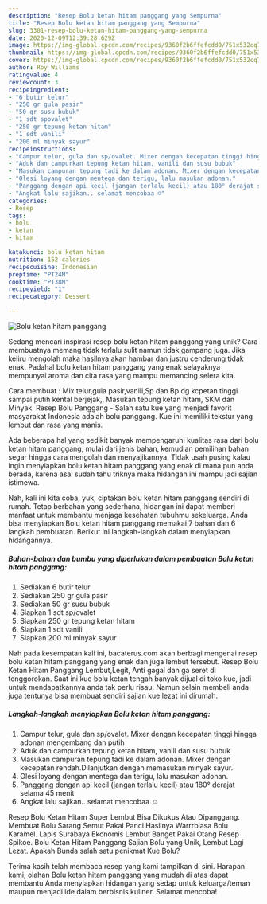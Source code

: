 ```yaml
---
description: "Resep Bolu ketan hitam panggang yang Sempurna"
title: "Resep Bolu ketan hitam panggang yang Sempurna"
slug: 3301-resep-bolu-ketan-hitam-panggang-yang-sempurna
date: 2020-12-09T12:39:28.629Z
image: https://img-global.cpcdn.com/recipes/9360f2b6ffefcdd0/751x532cq70/bolu-ketan-hitam-panggang-foto-resep-utama.jpg
thumbnail: https://img-global.cpcdn.com/recipes/9360f2b6ffefcdd0/751x532cq70/bolu-ketan-hitam-panggang-foto-resep-utama.jpg
cover: https://img-global.cpcdn.com/recipes/9360f2b6ffefcdd0/751x532cq70/bolu-ketan-hitam-panggang-foto-resep-utama.jpg
author: Roy Williams
ratingvalue: 4
reviewcount: 3
recipeingredient:
- "6 butir telur"
- "250 gr gula pasir"
- "50 gr susu bubuk"
- "1 sdt spovalet"
- "250 gr tepung ketan hitam"
- "1 sdt vanili"
- "200 ml minyak sayur"
recipeinstructions:
- "Campur telur, gula dan sp/ovalet. Mixer dengan kecepatan tinggi hingga adonan mengembang dan putih"
- "Aduk dan campurkan tepung ketan hitam, vanili dan susu bubuk"
- "Masukan campuran tepung tadi ke dalam adonan. Mixer dengan kecepatan rendah.Dilanjutkan dengan memasukan minyak sayur."
- "Olesi loyang dengan mentega dan terigu, lalu masukan adonan."
- "Panggang dengan api kecil (jangan terlalu kecil) atau 180° derajat selama 45 menit"
- "Angkat lalu sajikan.. selamat mencobaa ☺️"
categories:
- Resep
tags:
- bolu
- ketan
- hitam

katakunci: bolu ketan hitam 
nutrition: 152 calories
recipecuisine: Indonesian
preptime: "PT24M"
cooktime: "PT38M"
recipeyield: "1"
recipecategory: Dessert

---
```



![Bolu ketan hitam panggang](https://img-global.cpcdn.com/recipes/9360f2b6ffefcdd0/751x532cq70/bolu-ketan-hitam-panggang-foto-resep-utama.jpg)

Sedang mencari inspirasi resep bolu ketan hitam panggang yang unik? Cara membuatnya memang tidak terlalu sulit namun tidak gampang juga. Jika keliru mengolah maka hasilnya akan hambar dan justru cenderung tidak enak. Padahal bolu ketan hitam panggang yang enak selayaknya mempunyai aroma dan cita rasa yang mampu memancing selera kita.

Cara membuat : Mix telur,gula pasir,vanili,Sp dan Bp dg kcpetan tinggi sampai putih kental berjejak,, Masukan tepung ketan hitam, SKM dan Minyak. Resep Bolu Panggang - Salah satu kue yang menjadi favorit masyarakat Indonesia adalah bolu panggang. Kue ini memiliki tekstur yang lembut dan rasa yang manis.

Ada beberapa hal yang sedikit banyak mempengaruhi kualitas rasa dari bolu ketan hitam panggang, mulai dari jenis bahan, kemudian pemilihan bahan segar hingga cara mengolah dan menyajikannya. Tidak usah pusing kalau ingin menyiapkan bolu ketan hitam panggang yang enak di mana pun anda berada, karena asal sudah tahu triknya maka hidangan ini mampu jadi sajian istimewa.


Nah, kali ini kita coba, yuk, ciptakan bolu ketan hitam panggang sendiri di rumah. Tetap berbahan yang sederhana, hidangan ini dapat memberi manfaat untuk membantu menjaga kesehatan tubuhmu sekeluarga. Anda bisa menyiapkan Bolu ketan hitam panggang memakai 7 bahan dan 6 langkah pembuatan. Berikut ini langkah-langkah dalam menyiapkan hidangannya.

<!--inarticleads1-->

##### Bahan-bahan dan bumbu yang diperlukan dalam pembuatan Bolu ketan hitam panggang:

1. Sediakan 6 butir telur
1. Sediakan 250 gr gula pasir
1. Sediakan 50 gr susu bubuk
1. Siapkan 1 sdt sp/ovalet
1. Siapkan 250 gr tepung ketan hitam
1. Siapkan 1 sdt vanili
1. Siapkan 200 ml minyak sayur


Nah pada kesempatan kali ini, bacaterus.com akan berbagi mengenai resep bolu ketan hitam panggang yang enak dan juga lembut tersebut. Resep Bolu Ketan Hitam Panggang Lembut,Legit, Anti gagal dan ga seret di tenggorokan. Saat ini kue bolu ketan tengah banyak dijual di toko kue, jadi untuk mendapatkannya anda tak perlu risau. Namun selain membeli anda juga tentunya bisa membuat sendiri sajian kue lezat ini dirumah. 

<!--inarticleads2-->

##### Langkah-langkah menyiapkan Bolu ketan hitam panggang:

1. Campur telur, gula dan sp/ovalet. Mixer dengan kecepatan tinggi hingga adonan mengembang dan putih
1. Aduk dan campurkan tepung ketan hitam, vanili dan susu bubuk
1. Masukan campuran tepung tadi ke dalam adonan. Mixer dengan kecepatan rendah.Dilanjutkan dengan memasukan minyak sayur.
1. Olesi loyang dengan mentega dan terigu, lalu masukan adonan.
1. Panggang dengan api kecil (jangan terlalu kecil) atau 180° derajat selama 45 menit
1. Angkat lalu sajikan.. selamat mencobaa ☺️


Resep Bolu Ketan Hitam Super Lembut Bisa Dikukus Atau Dipanggang. Membuat Bolu Sarang Semut Pakai Panci Hasilnya Warrrbiasa Bolu Karamel. Lapis Surabaya Ekonomis Lembut Banget Pakai Otang Resep Spikoe. Bolu Ketan Hitam Panggang Sajian Bolu yang Unik, Lembut Lagi Lezat. Apakah Bunda salah satu penikmat Kue Bolu? 

Terima kasih telah membaca resep yang kami tampilkan di sini. Harapan kami, olahan Bolu ketan hitam panggang yang mudah di atas dapat membantu Anda menyiapkan hidangan yang sedap untuk keluarga/teman maupun menjadi ide dalam berbisnis kuliner. Selamat mencoba!
